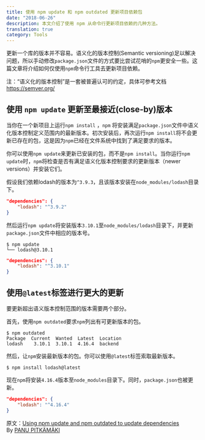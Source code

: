 ```yaml
---
title: 使用 npm update 和 npm outdated 更新项目依赖包
date: "2018-06-26"
description: 本文介绍了使用 npm 从命令行更新项目依赖的几种方法。
translation: true
category: Tools
---
```


更新一个库的版本并不容易。语义化的版本控制(Semantic versioning)足以解决问题，所以手动修改`package.json`文件的方式要比尝试花哨的`npm`更安全一些。这篇文章将介绍如何仅使用`npm`命令行工具去更新项目依赖。

注：“语义化的版本控制”是一套被普遍认可的约定，具体可参考文档 https://semver.org/

## 使用 `npm update` 更新至最接近(close-by)版本

当你在一个新项目上运行`npm install` ，`npm` 将安装满足`package.json`文件中语义化版本控制定义范围内的最新版本。初次安装后，再次运行`npm install`将不会更新已存在的包，这是因为`npm`已经在文件系统中找到了满足要求的版本。

你可以使用`npm update`来更新已安装的包，而不是`npm install`。当你运行`npm update`时，`npm`将检查是否有满足语义化版本控制要求的更新版本（newer versions）并安装它们。

假设我们依赖lodash的版本为`^3.9.3`，且该版本安装在`node_modules/lodash`目录下。

```json
"dependencies": {
    "lodash": "^3.9.2"
}
```

然后运行`npm update`将安装版本`3.10.1`至`node_modules/lodash`目录下，并更新`package.json`文件中相应的版本号。

```shell
$ npm update
└── lodash@3.10.1
```

```json
"dependencies": {
    "lodash": "^3.10.1"
}
```

## 使用`@latest`标签进行更大的更新

要更新超出语义版本控制范围的版本需要两个部分。

首先，使用`npm outdated`要求`npm`列出有可更新版本的包。

```shell
$ npm outdated
Package  Current  Wanted  Latest  Location
lodash    3.10.1  3.10.1  4.16.4  backend
```

然后，让`npm`安装最新版本的包。你可以使用`@latest`标签索取最新版本。

```shell
$ npm install lodash@latest
```

现在`npm`将安装`4.16.4`版本至`node_modules`目录下。同时，`package.json`也被更新。

```json
"dependencies": {
	"lodash": "^4.16.4"
}
```

<div class="callout">

原文：[Using npm update and npm outdated to update dependencies](https://bytearcher.com/articles/using-npm-update-and-npm-outdated-to-update-dependencies/) By [PANU PITKÄMÄKI](https://bytearcher.com/contact/)

</div>


